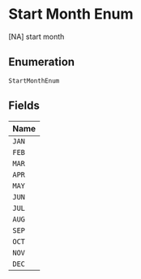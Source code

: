 
# Start Month Enum

[NA] start month

## Enumeration

`StartMonthEnum`

## Fields

| Name |
|  --- |
| `JAN` |
| `FEB` |
| `MAR` |
| `APR` |
| `MAY` |
| `JUN` |
| `JUL` |
| `AUG` |
| `SEP` |
| `OCT` |
| `NOV` |
| `DEC` |

